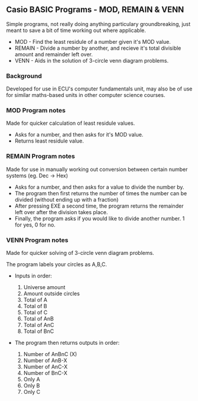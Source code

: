 ## Casio BASIC Programs - MOD, REMAIN & VENN

Simple programs, not really doing anything particulary groundbreaking, just meant to save a bit
of time working out where applicable.

* MOD - Find the least residule of a number given it's MOD value.
* REMAIN - Divide a number by another, and recieve it's total divisible amount and remainder left over.
* VENN - Aids in the solution of 3-circle venn diagram problems.

### Background

Developed for use in ECU's computer fundamentals unit, may also be of use for similar maths-based 
units in other computer science courses.

### MOD Program notes

Made for quicker calculation of least residule values.
- Asks for a number, and then asks for it's MOD value.
- Returns least residule value.

### REMAIN Program notes

Made for use in manually working out conversion between certain number systems (eg. Dec -> Hex)
- Asks for a number, and then asks for a value to divide the number by.
- The program then first returns the number of times the number can be divided (without ending up with
a fraction)
- After pressing EXE a second time, the program returns the remainder left over after the division
takes place.
- Finally, the program asks if you would like to divide another number. 1 for yes, 0 for no.

### VENN Program notes

Made for quicker solving of 3-circle venn diagram problems.

The program labels your circles as A,B,C.
- Inputs in order:
	1. Universe amount
	2. Amount outside circles
	3. Total of A
	4. Total of B
	5. Total of C
	6. Total of AnB
	7. Total of AnC
	8. Total of BnC
	
- The program then returns outputs in order:
	1. Number of AnBnC (X)
	2. Number of AnB-X
	3. Number of AnC-X
	4. Number of BnC-X
	5. Only A
	6. Only B
	7. Only C
